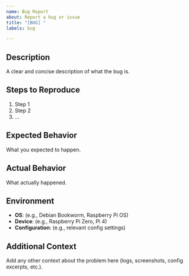 ```yaml
---
name: Bug Report
about: Report a bug or issue
title: "[BUG] "
labels: bug

---
```


## Description
A clear and concise description of what the bug is.

## Steps to Reproduce
1. Step 1
2. Step 2
3. ...

## Expected Behavior
What you expected to happen.

## Actual Behavior
What actually happened.

## Environment
- **OS**: (e.g., Debian Bookworm, Raspberry Pi OS)
- **Device**: (e.g., Raspberry Pi Zero, Pi 4)
- **Configuration**: (e.g., relevant config settings)

## Additional Context
Add any other context about the problem here (logs, screenshots, config excerpts, etc.).
